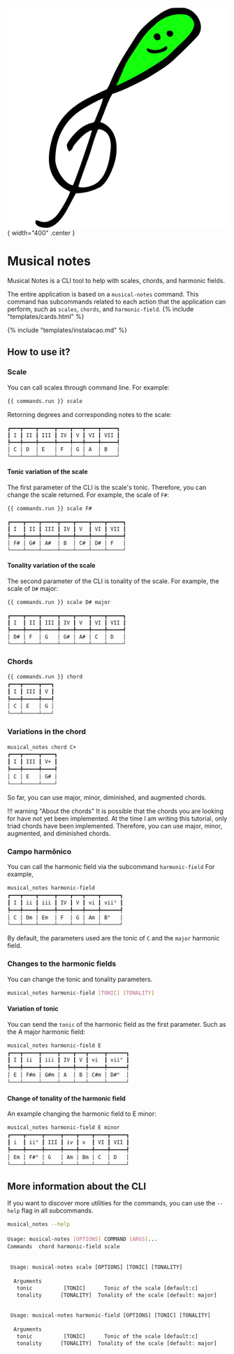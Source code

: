 ![project_logo](assets/logo.png){ width="400" .center }
# Musical notes

Musical Notes is a CLI tool to help with scales, chords, and harmonic fields.

The entire application is based on a `musical-notes` command. This command
has subcommands related to each action that the application can perform,
such as `scales`, `chords`, and `harmonic-field`.
{% include "templates/cards.html" %}


{% include "templates/instalacao.md" %}

## How to use it?
### Scale

You can call scales through command line. For example:

```bash
{{ commands.run }} scale
```

Retorning degrees and corresponding notes to the scale:
```
┏━━━┳━━━━┳━━━━━┳━━━━┳━━━┳━━━━┳━━━━━┓
┃ I ┃ II ┃ III ┃ IV ┃ V ┃ VI ┃ VII ┃
┡━━━╇━━━━╇━━━━━╇━━━━╇━━━╇━━━━╇━━━━━┩
│ C │ D  │ E   │ F  │ G │ A  │ B   │
└───┴────┴─────┴────┴───┴────┴─────┘
```

#### Tonic variation of the scale

The first parameter of the CLI is the scale's tonic. Therefore, you can change the scale returned. For example, the scale of `F#`:

```bash
{{ commands.run }} scale F#
```

```
┏━━━━┳━━━━┳━━━━━┳━━━━┳━━━━┳━━━━┳━━━━━┓
┃ I  ┃ II ┃ III ┃ IV ┃ V  ┃ VI ┃ VII ┃
┡━━━━╇━━━━╇━━━━━╇━━━━╇━━━━╇━━━━╇━━━━━┩
│ F# │ G# │ A#  │ B  │ C# │ D# │ F   │
└────┴────┴─────┴────┴────┴────┴─────┘
```

#### Tonality variation of the scale

The second parameter of the CLI is tonality of the scale.
For example, the scale of `D#` major:

```bash
{{ commands.run }} scale D# major
```

```
┏━━━━┳━━━━┳━━━━━┳━━━━┳━━━━┳━━━━┳━━━━━┓
┃ I  ┃ II ┃ III ┃ IV ┃ V  ┃ VI ┃ VII ┃
┡━━━━╇━━━━╇━━━━━╇━━━━╇━━━━╇━━━━╇━━━━━┩
│ D# │ F  │ G   │ G# │ A# │ C  │ D   │
└────┴────┴─────┴────┴────┴────┴─────┘
```

### Chords

```bash
{{ commands.run }} chord
┏━━━┳━━━━━┳━━━┓
┃ I ┃ III ┃ V ┃
┡━━━╇━━━━━╇━━━┩
│ C │ E   │ G │
└───┴─────┴───┘
```

### Variations in the chord

```bash
musical_notes chord C+
┏━━━┳━━━━━┳━━━━┓
┃ I ┃ III ┃ V+ ┃
┡━━━╇━━━━━╇━━━━┩
│ C │ E   │ G# │
└───┴─────┴────┘
```

So far, you can use major, minor, diminished, and augmented chords.

!!! warning "About the chords"
	It is possible that the chords you are looking for have not yet been implemented. At the time I am writing this tutorial, only triad chords have been implemented. Therefore, you can use major, minor, augmented, and diminished chords.

### Campo harmônico

You can call the harmonic field via the subcommand `harmonic-field`
For example,

```bash
musical_notes harmonic-field
┏━━━┳━━━━┳━━━━━┳━━━━┳━━━┳━━━━┳━━━━━━┓
┃ I ┃ ii ┃ iii ┃ IV ┃ V ┃ vi ┃ vii° ┃
┡━━━╇━━━━╇━━━━━╇━━━━╇━━━╇━━━━╇━━━━━━┩
│ C │ Dm │ Em  │ F  │ G │ Am │ B°   │
└───┴────┴─────┴────┴───┴────┴──────┘
```

By default, the parameters used are the tonic of `C` and the `major` harmonic field.

### Changes to the harmonic fields

You can change the tonic and tonality parameters.

```bash
musical_notes harmonic-field [TONIC] [TONALITY]
```

#### Variation of tonic

You can send the `tonic` of the harmonic field as the first parameter.
Such as the A major harmonic field:

```bash
musical_notes harmonic-field E
┏━━━┳━━━━━┳━━━━━┳━━━━┳━━━┳━━━━━┳━━━━━━┓
┃ I ┃ ii  ┃ iii ┃ IV ┃ V ┃ vi  ┃ vii° ┃
┡━━━╇━━━━━╇━━━━━╇━━━━╇━━━╇━━━━━╇━━━━━━┩
│ E │ F#m │ G#m │ A  │ B │ C#m │ D#°  │
└───┴─────┴─────┴────┴───┴─────┴──────┘
```

#### Change of tonality of the harmonic field

An example changing the harmonic field to E minor:

```bash
musical_notes harmonic-field E minor
┏━━━━┳━━━━━┳━━━━━┳━━━━┳━━━━┳━━━━┳━━━━━┓
┃ i  ┃ ii° ┃ III ┃ iv ┃ v  ┃ VI ┃ VII ┃
┡━━━━╇━━━━━╇━━━━━╇━━━━╇━━━━╇━━━━╇━━━━━┩
│ Em │ F#° │ G   │ Am │ Bm │ C  │ D   │
└────┴─────┴─────┴────┴────┴────┴─────┘
```

## More information about the CLI

If you want to discover more utilities for the commands, you can use the
`--help` flag in all subcommands.

```bash
musical_notes --help

Usage: musical-notes [OPTIONS] COMMAND [ARGS]...
Commands  chord harmonic-field scale
```


```

 Usage: musical-notes scale [OPTIONS] [TONIC] [TONALITY]

  Arguments
   tonic          [TONIC]      Tonic of the scale [default:c]
   tonality      [TONALITY]  Tonality of the scale [default: major]
```

```

 Usage: musical-notes harmonic-field [OPTIONS] [TONIC] [TONALITY]

  Arguments
   tonic          [TONIC]      Tonic of the scale [default:c]
   tonality      [TONALITY]  Tonality of the scale [default: major]
```
